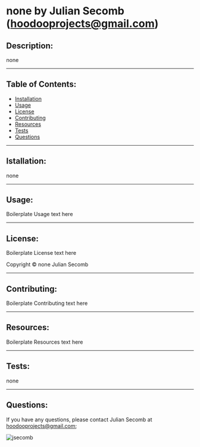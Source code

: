 # none by Julian Secomb (hoodooprojects@gmail.com)
  
## Description: 

none

---

## Table of Contents:
* [Installation](#installation)
* [Usage](#usage)
* [License](#license)
* [Contributing](#contributing)
* [Resources](#resources)
* [Tests](#tests)
* [Questions](#questions)

---

## Istallation: 

none

---

## Usage: 

Boilerplate Usage text here

---

## License: 

Boilerplate License text here

Copyright © none Julian Secomb

---

## Contributing:

Boilerplate Contributing text here

---

## Resources:

Boilerplate Resources text here

---

## Tests:

none

---

## Questions:

If you have any questions, please contact Julian Secomb at hoodooprojects@gmail.com;

<img src="https://avatars3.githubusercontent.com/u/59972103?v=4" alt="jsecomb"/>